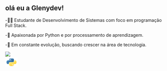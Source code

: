 
   ## olá eu a Glenydev!
   
-👩‍💻 Estudante de Desenvolvimento de Sistemas com foco em programação Full Stack.

-🐍 Apaixonada por Python e por processamento de aprendizagem.

-🚀 Em constante evolução, buscando crescer na área de tecnologia.

<div> 
<a href="https://github.com/glenydev"> 
<img height="180em" src="https://github-readee-stats.vercel.app/api/username-Glenydev&show_icons-true theme draculakinclude_all_commits-true&count_private-true"/D 
<img height="188em" src="https://github-readme-stats.vercel.app/api/top-langs/?username-glenydev&layout-compact&langs_count=16&theme-dracula"/>
   </div>

  
   <img align="center" alt="Glenydev-Python" height="30" width="40" src="https://raw.githubusercontent.com/devicons/devicon/master/icons/python/python-original.svg">
   <im
 </div>
 
 
 
